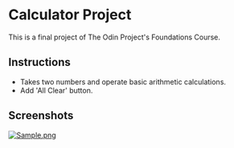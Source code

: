 # Calculator Project

This is a final project of The Odin Project's Foundations Course.

## Instructions

- Takes two numbers and operate basic arithmetic calculations.
- Add 'All Clear' button. 

## Screenshots

[![Sample.png](https://i.postimg.cc/QM9CpxWP/Screenshot-from-2021-08-12-20-44-32.png)](https://postimg.cc/Jy8R88xc)
